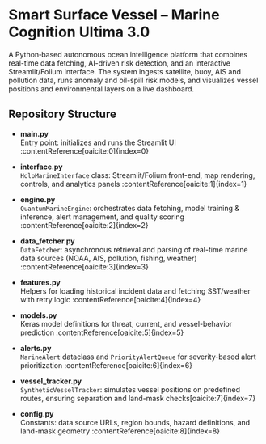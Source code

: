 # Smart Surface Vessel – Marine Cognition Ultima 3.0

A Python‐based autonomous ocean intelligence platform that combines real-time data fetching, AI-driven risk detection, and an interactive Streamlit/Folium interface. The system ingests satellite, buoy, AIS and pollution data, runs anomaly and oil-spill risk models, and visualizes vessel positions and environmental layers on a live dashboard.

## Repository Structure

- **main.py**  
  Entry point: initializes and runs the Streamlit UI :contentReference[oaicite:0]{index=0}

- **interface.py**  
  `HoloMarineInterface` class: Streamlit/Folium front-end, map rendering, controls, and analytics panels :contentReference[oaicite:1]{index=1}

- **engine.py**  
  `QuantumMarineEngine`: orchestrates data fetching, model training & inference, alert management, and quality scoring :contentReference[oaicite:2]{index=2}

- **data_fetcher.py**  
  `DataFetcher`: asynchronous retrieval and parsing of real-time marine data sources (NOAA, AIS, pollution, fishing, weather) :contentReference[oaicite:3]{index=3}

- **features.py**  
  Helpers for loading historical incident data and fetching SST/weather with retry logic :contentReference[oaicite:4]{index=4}

- **models.py**  
  Keras model definitions for threat, current, and vessel-behavior prediction :contentReference[oaicite:5]{index=5}

- **alerts.py**  
  `MarineAlert` dataclass and `PriorityAlertQueue` for severity-based alert prioritization :contentReference[oaicite:6]{index=6}

- **vessel_tracker.py**  
  `SyntheticVesselTracker`: simulates vessel positions on predefined routes, ensuring separation and land-mask checks[oaicite:7]{index=7}

- **config.py**  
  Constants: data source URLs, region bounds, hazard definitions, and land-mask geometry :contentReference[oaicite:8]{index=8}
